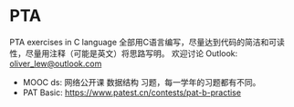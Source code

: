 # PTA
PTA exercises in C language
全部用C语言编写，尽量达到代码的简洁和可读性，尽量用注释（可能是英文）将思路写明。
欢迎讨论 Outlook: oliver_lew@outlook.com

* MOOC ds: 网络公开课 数据结构 习题，每一学年的习题都有不同。
* PAT Basic: https://www.patest.cn/contests/pat-b-practise
